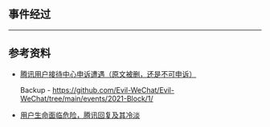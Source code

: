 ## 事件经过

---
## 参考资料

- [腾讯用户接待中心申诉遭遇（原文被删，还是不可申诉）](https://zhuanlan.zhihu.com/p/368393106)

  Backup - https://github.com/Evil-WeChat/Evil-WeChat/tree/main/events/2021-Block/1/

- [用户生命面临危险，腾讯回复及其冷淡](https://github.com/Evil-WeChat/Evil-WeChat/tree/main/events/2021-Block/2/)

